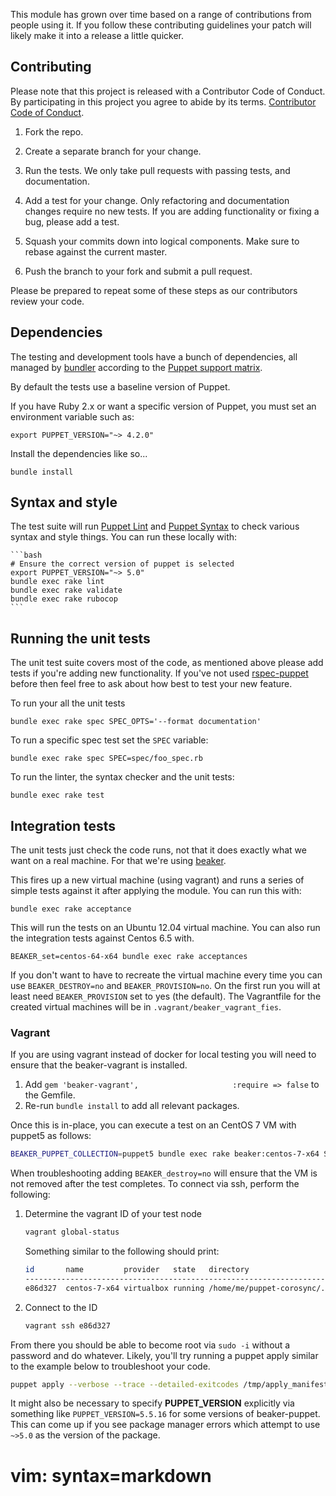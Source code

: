 This module has grown over time based on a range of contributions from
people using it. If you follow these contributing guidelines your patch
will likely make it into a release a little quicker.


## Contributing

Please note that this project is released with a Contributor Code of Conduct. By participating in this project you agree to abide by its terms. [Contributor Code of Conduct](https://voxpupuli.org/coc/).

1. Fork the repo.

1. Create a separate branch for your change.

1. Run the tests. We only take pull requests with passing tests, and
   documentation.

1. Add a test for your change. Only refactoring and documentation
   changes require no new tests. If you are adding functionality
   or fixing a bug, please add a test.

1. Squash your commits down into logical components. Make sure to rebase
   against the current master.

1. Push the branch to your fork and submit a pull request.

Please be prepared to repeat some of these steps as our contributors review
your code.

## Dependencies

The testing and development tools have a bunch of dependencies,
all managed by [bundler](http://bundler.io/) according to the
[Puppet support matrix](http://docs.puppetlabs.com/guides/platforms.html#ruby-versions).

By default the tests use a baseline version of Puppet.

If you have Ruby 2.x or want a specific version of Puppet,
you must set an environment variable such as:

    export PUPPET_VERSION="~> 4.2.0"

Install the dependencies like so...

    bundle install

## Syntax and style

The test suite will run [Puppet Lint](http://puppet-lint.com/) and
[Puppet Syntax](https://github.com/gds-operations/puppet-syntax) to
check various syntax and style things. You can run these locally with:

    ```bash
    # Ensure the correct version of puppet is selected
    export PUPPET_VERSION="~> 5.0"
    bundle exec rake lint
    bundle exec rake validate
    bundle exec rake rubocop 
    ```

## Running the unit tests

The unit test suite covers most of the code, as mentioned above please
add tests if you're adding new functionality. If you've not used
[rspec-puppet](http://rspec-puppet.com/) before then feel free to ask
about how best to test your new feature.

To run your all the unit tests

    bundle exec rake spec SPEC_OPTS='--format documentation'

To run a specific spec test set the `SPEC` variable:

    bundle exec rake spec SPEC=spec/foo_spec.rb

To run the linter, the syntax checker and the unit tests:

    bundle exec rake test


## Integration tests

The unit tests just check the code runs, not that it does exactly what
we want on a real machine. For that we're using
[beaker](https://github.com/puppetlabs/beaker).

This fires up a new virtual machine (using vagrant) and runs a series of
simple tests against it after applying the module. You can run this
with:

    bundle exec rake acceptance

This will run the tests on an Ubuntu 12.04 virtual machine. You can also
run the integration tests against Centos 6.5 with.

    BEAKER_set=centos-64-x64 bundle exec rake acceptances

If you don't want to have to recreate the virtual machine every time you
can use `BEAKER_DESTROY=no` and `BEAKER_PROVISION=no`. On the first run you will
at least need `BEAKER_PROVISION` set to yes (the default). The Vagrantfile
for the created virtual machines will be in `.vagrant/beaker_vagrant_fies`.

### Vagrant

If you are using vagrant instead of docker for local testing you will need to
ensure that the beaker-vagrant is installed.

1. Add `gem 'beaker-vagrant',                     :require => false` to the Gemfile.
1. Re-run `bundle install` to add all relevant packages.

Once this is in-place, you can execute a test on an CentOS 7 VM with puppet5 as follows:

```bash
BEAKER_PUPPET_COLLECTION=puppet5 bundle exec rake beaker:centos-7-x64 SPEC=spec/acceptance/cs_primitive_spec.rb
```

When troubleshooting adding `BEAKER_destroy=no` will ensure that the VM is not
removed after the test completes. To connect via ssh, perform the following:

1. Determine the vagrant ID of your test node

    ```bash
    vagrant global-status
    ```
    Something similar to the following should print:

    ```bash
    id       name         provider   state   directory                                                                                                            
    -------------------------------------------------------------------------------------------------------------------------------
    e86d327  centos-7-x64 virtualbox running /home/me/puppet-corosync/.vagrant/beaker_vagrant_files/centos-7-x64.ym
    ```
1. Connect to the ID

    ```bash
    vagrant ssh e86d327
    ```

From there you should be able to become root via `sudo -i` without a password
and do whatever. Likely, you'll try running a puppet apply similar to the
example below to troubleshoot your code.
```bash
puppet apply --verbose --trace --detailed-exitcodes /tmp/apply_manifest.pp.<some_garbage>`
```

It might also be necessary to specify **PUPPET_VERSION** explicitly via
something like `PUPPET_VERSION=5.5.16` for some versions of beaker-puppet.
This can come up if you see package manager errors which attempt to use
`~>5.0` as the version of the package.

# vim: syntax=markdown
